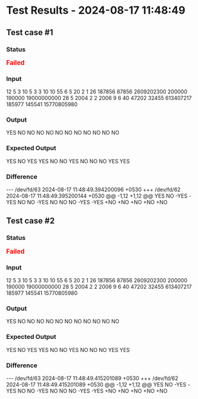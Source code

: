 # Test Results - 2024-08-17 11:48:49
## Test case #1

### Status
<span style="color:red; font-weight:bold; font-size:larger;">Failed</span>

### Input
12
5 3 10
5 3 3
10 10 55
6 5 20
2 1 26
187856 87856 2609202300
200000 190000 19000000000
28 5 2004
2 2 2006
9 6 40
47202 32455 613407217
185977 145541 15770805980


### Output
YES
NO
NO
NO
NO
NO
NO
NO
NO
NO
NO
NO

### Expected Output
YES
NO
YES
YES
NO
NO
YES
NO
NO
NO
YES
YES

### Difference
--- /dev/fd/63	2024-08-17 11:48:49.394200096 +0530
+++ /dev/fd/62	2024-08-17 11:48:49.395200144 +0530
@@ -1,12 +1,12 @@
 YES
 NO
-YES
-YES
 NO
 NO
-YES
 NO
 NO
 NO
-YES
-YES
+NO
+NO
+NO
+NO
+NO

## Test case #2

### Status
<span style="color:red; font-weight:bold; font-size:larger;">Failed</span>

### Input
12
5 3 10
5 3 3
10 10 55
6 5 20
2 1 26
187856 87856 2609202300
200000 190000 19000000000
28 5 2004
2 2 2006
9 6 40
47202 32455 613407217
185977 145541 15770805980


### Output
YES
NO
NO
NO
NO
NO
NO
NO
NO
NO
NO
NO

### Expected Output
YES
NO
YES
YES
NO
NO
YES
NO
NO
NO
YES
YES

### Difference
--- /dev/fd/63	2024-08-17 11:48:49.415201089 +0530
+++ /dev/fd/62	2024-08-17 11:48:49.415201089 +0530
@@ -1,12 +1,12 @@
 YES
 NO
-YES
-YES
 NO
 NO
-YES
 NO
 NO
 NO
-YES
-YES
+NO
+NO
+NO
+NO
+NO

